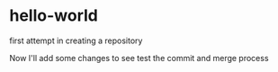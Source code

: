 # hello-world
first attempt in creating a repository

Now I'll add some changes to see test the commit and merge process
